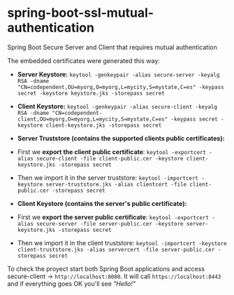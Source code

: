 # spring-boot-ssl-mutual-authentication
Spring Boot Secure Server and Client that requires mutual authentication

The embedded certificates were generated this way:

 - **Server Keystore:**
`keytool -genkeypair -alias secure-server -keyalg RSA -dname "CN=codependent,OU=myorg,O=myorg,L=mycity,S=mystate,C=es" -keypass secret -keystore keystore.jks -storepass secret`

 - **Client Keystore:** 
`keytool -genkeypair -alias secure-client -keyalg RSA -dname "CN=codependent-client,OU=myorg,O=myorg,L=mycity,S=mystate,C=es" -keypass secret -keystore client-keystore.jks -storepass secret`

 - **Server Truststore (contains the supported clients public certificates):**
  - First we **export the client public certificate**: `keytool -exportcert -alias secure-client -file client-public.cer -keystore client-keystore.jks -storepass secret`
  - Then we import it in the server truststore: `keytool -importcert -keystore server-truststore.jks -alias clientcert -file client-public.cer -storepass secret`
  
 - **Client Keystore (contains the server's public certificate):**
  - First we **export the server public certificate**: `keytool -exportcert -alias secure-server -file server-public.cer -keystore server-keystore.jks -storepass secret`
  - Then we import it in the client truststore: `keytool -importcert -keystore client-truststore.jks -alias servercert -file server-public.cer -storepass secret` 

To check the proyect start both Spring Boot applications and access secure-client -> `http://localhost:8080`. It will call `https://localhost:8443` and if everything goes OK you'll see *"Hello!"*
